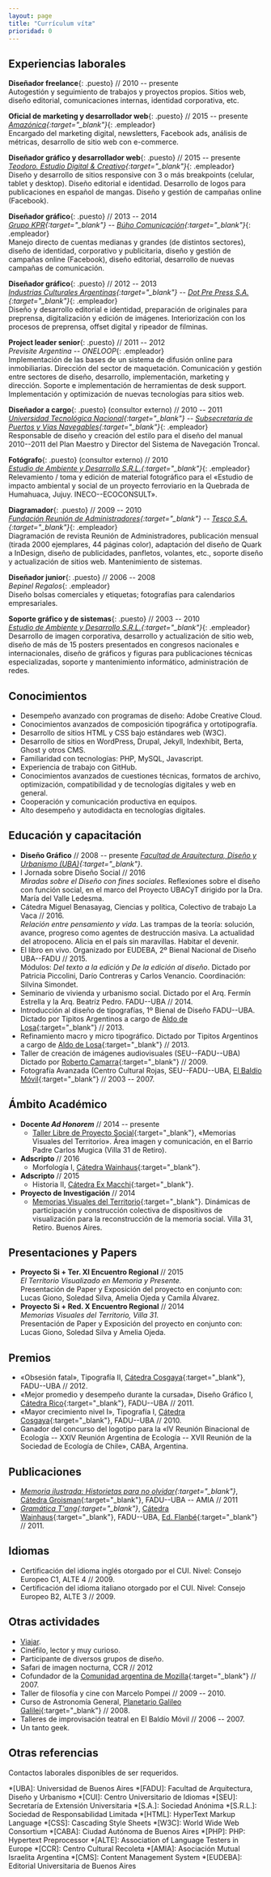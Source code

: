 ```yaml
---
layout: page
title: "Currículum vítæ"
prioridad: 0
---
```


## Experiencias laborales
**Diseñador freelance**{: .puesto} // 2010 -- presente  
Autogestión y seguimiento de trabajos y proyectos propios. Sitios web, diseño editorial, comunicaciones internas, identidad corporativa, etc.  

**Oficial de marketing y desarrollador web**{: .puesto} // 2015 -- presente  
*[Amazónica](http://www.amazonica.com.ar){:target="_blank"}*{: .empleador}  
Encargado del marketing digital, newsletters, Facebook ads, análisis de métricas, desarrollo de sitio web con e-commerce.  

**Diseñador gráfico y desarrollador web**{: .puesto} // 2015 -- presente  
*[Teodoro. Estudio Digital & Creativo](http://mundoteodoro.com){:target="_blank"}*{: .empleador}  
Diseño y desarrollo de sitios responsive con 3 o más breakpoints (celular, tablet y desktop). Diseño editorial e identidad. Desarrollo de logos para publicaciones en español de mangas. Diseño y gestión de campañas online (Facebook).  

**Diseñador gráfico**{: .puesto} // 2013 -- 2014  
*[Grupo KPR](http://www.kpr.com.ar){:target="_blank"} -- [Búho Comunicación](http://www.buhocomunicacion.com.ar){:target="_blank"}*{: .empleador}  
Manejo directo de cuentas medianas y grandes (de distintos sectores), diseño de identidad, corporativo y publicitaria, diseño y gestión de campañas online (Facebook), diseño editorial, desarrollo de nuevas campañas de comunicación.  

**Diseñador gráfico**{: .puesto} // 2012 -- 2013  
*[Industrias Culturales Argentinas](http://www.industriasculturalesargentinas.org){:target="_blank"} -- [Dot Pre Press S.A.](http://dotprepress.com){:target="_blank"}*{: .empleador}  
Diseño y desarrollo editorial e identidad, preparación de originales para preprensa, digitalización y edición de imágenes. Interiorización con los procesos de preprensa, offset digital y ripeador de filminas.  

**Project leader senior**{: .puesto} // 2011 -- 2012  
*Previsite Argentina -- ONELOOP*{: .empleador}  
Implementación de las bases de un sistema de difusión online para inmobiliarias. Dirección del sector de maquetación. Comunicación y gestión entre sectores de diseño, desarrollo, implementación, marketing y dirección. Soporte e implementación de herramientas de desk support. Implementación y optimización de nuevas tecnologías para sitios web.  

**Diseñador a cargo**{: .puesto} (consultor externo) // 2010 -- 2011  
*[Universidad Tecnológica Nacional](http://www.utn.edu.ar){:target="_blank"} -- [Subsecretaría  de Puertos y Vías Navegables](http://www.sspyvn.gov.ar){:target="_blank"}*{: .empleador}  
Responsable de diseño y creación del estilo para el diseño del manual 2010--2011 del Plan Maestro y Director del Sistema de Navegación Troncal.  

**Fotógrafo**{: .puesto} (consultor externo) // 2010  
*[Estudio de Ambiente y Desarrollo S.R.L.](http://estudioayd.com.ar){:target="_blank"}*{: .empleador}  
Relevamiento / toma y edición de material fotográfico para el «Estudio de impacto ambiental y social de un proyecto ferroviario en la Quebrada de Humahuaca, Jujuy. INECO--ECOCONSULT».  

**Diagramador**{: .puesto} // 2009 -- 2010  
*[Fundación Reunión de Administradores](http://www.reunion-adm.com){:target="_blank"} -- [Tesco S.A.](http://www.fra.org.ar/tesco.asp){:target="_blank"}*{: .empleador}  
Diagramación de revista Reunión de Administradores, publicación mensual (tirada 2000 ejemplares, 44 páginas color), adaptación del diseño de Quark a InDesign, diseño de publicidades, panfletos, volantes, etc., soporte diseño y actualización de sitios web. Mantenimiento de sistemas.  

**Diseñador junior**{: .puesto} // 2006 -- 2008  
*Bepinel Regalos*{: .empleador}  
Diseño bolsas comerciales y etiquetas; fotografías para calendarios empresariales.

**Soporte gráfico y de sistemas**{: .puesto} // 2003 -- 2010  
*[Estudio de Ambiente y Desarrollo S.R.L.](http://estudioayd.com.ar){:target="_blank"}*{: .empleador}  
Desarrollo de imagen corporativa, desarrollo y actualización de sitio web, diseño de más de 15 posters presentados en congresos nacionales e internacionales, diseño de gráficos y figuras para publicaciones técnicas especializadas, soporte y mantenimiento informático, administración de redes.  

## Conocimientos
- Desempeño avanzado con programas de diseño: Adobe Creative Cloud.
- Conocimientos avanzados de composición tipográfica y <span title="Conjunto de usos y convenciones particulares con las que se rige la escritura por medio de elementos tipográficos en cada lengua">ortotipografía</span>.
- Desarrollo de sitios HTML y CSS bajo estándares web (W3C).
- Desarrollo de sitios en WordPress, Drupal, Jekyll, Indexhibit, Berta, Ghost y otros CMS.
- Familiaridad con tecnologías: PHP, MySQL, Javascript.
- Experiencia de trabajo con GitHub.
- Conocimientos avanzados de cuestiones técnicas, formatos de archivo, optimización, compatibilidad y de tecnologías digitales y web en general.
- Cooperación y comunicación productiva en equipos.
- Alto desempeño y autodidacta en tecnologías digitales.

## Educación y capacitación
- **Diseño Gráfico** // 2008 -- presente
*[Facultad de Arquitectura, Diseño y Urbanismo (UBA)](http://www.fadu.uba.ar){:target="_blank"}*.
- I Jornada sobre Diseño Social // 2016  
*Miradas sobre el Diseño con fines sociales*. Reflexiones sobre el diseño con función social, en el marco del Proyecto UBACyT dirigido por la Dra. María del Valle Ledesma.
- Cátedra Miguel Benasayag, Ciencias y política, Colectivo de trabajo La Vaca // 2016.  
*Relación entre pensamiento y vida*. Las trampas de la teoría: solución, avance, progreso como agentes de destrucción masiva. La actualidad del atropoceno. Alicia en el país sin maravillas. Habitar el devenir.
- El libro en vivo. Organizado por EUDEBA, 2º Bienal Nacional de Diseño UBA--FADU // 2015.  
Módulos: *Del texto a la edición* y *De la edición al diseño*. Dictado por Patricia Piccolini, Darío Contreras y Carlos Venancio. Coordinación: Silvina Simondet.
- Seminario de vivienda y urbanismo social. Dictado por el Arq. Fermín Estrella y la Arq. Beatríz Pedro. FADU--UBA // 2014.
- Introducción al diseño de tipografías, 1º Bienal de Diseño FADU--UBA. Dictado por Tipitos Argentinos a cargo de [Aldo de Losa](http://www.cdt-uba.org/index.php?option=com_content&view=article&id=150:cv-de-losa&catid=42:cv-profesores&Itemid=75){:target="_blank"} // 2013.
- Refinamiento macro y micro tipográfico. Dictado por Tipitos Argentinos a cargo de [Aldo de Losa](http://www.cdt-uba.org/index.php?option=com_content&view=article&id=150:cv-de-losa&catid=42:cv-profesores&Itemid=75){:target="_blank"} // 2013.
- Taller de creación de imágenes audiovisuales (SEU--FADU--UBA) Dictado por [Roberto Camarra](http://robertocamarra.blogspot.com){:target="_blank"} // 2009.
- Fotografía Avanzada (Centro Cultural Rojas, SEU--FADU--UBA, [El Baldío Móvil](http://www.elbaldiomovil.com.ar){:target="_blank"} // 2003 -- 2007.

## Ámbito Académico
- **Docente *Ad Honorem*** // 2014 -- presente       
	- [Taller Libre de Proyecto Social](http://www.tlps.com.ar){:target="_blank"}, «Memorias Visuales del Territorio». Área imagen y comunicación, en el Barrio Padre Carlos Mugica (Villa 31 de Retiro).
- **Adscripto** // 2016
	- Morfología I, [Cátedra Wainhaus](http://www.morfologiawainhaus.com.ar){:target="_blank"}.
- **Adscripto** // 2015
	- Historia II, [Cátedra Ex Macchi](https://www.facebook.com/CatedraMacchiH2){:target="_blank"}.
- **Proyecto de Investigación** // 2014
	- [Memorias Visuales del Territorio](http://www.fadu.uba.ar/investigacion/proyec_piamyc02){:target="_blank"}. Dinámicas de participación y construcción colectiva de dispositivos de visualización para la reconstrucción de la memoria social. Villa 31, Retiro. Buenos Aires.

## Presentaciones y Papers
- **Proyecto Si + Ter. XI Encuentro Regional** // 2015  
*El Territorio Visualizado en Memoria y Presente.*  
Presentación de Paper y Exposición del proyecto en conjunto con: Lucas Giono, Soledad Silva, Amelia Ojeda y Camila Álvarez.  
- **Proyecto Si + Red. X Encuentro Regional** // 2014  
*Memorias Visuales del Territorio, Villa 31.*  
Presentación de Paper y Exposición del proyecto en conjunto con: Lucas Giono, Soledad Silva y Amelia Ojeda.  

## Premios
- «Obsesión fatal», Tipografía II, [Cátedra Cosgaya](http://www.catedracosgaya.com.ar){:target="_blank"}, FADU--UBA // 2012.
- «Mejor promedio y desempeño durante la cursada», Diseño Gráfico I, [Cátedra Rico](http://www.catedrarico.com.ar){:target="_blank"}, FADU--UBA // 2011.
- «Mayor crecimiento nivel I», Tipografía I, [Cátedra Cosgaya](http://www.catedracosgaya.com.ar){:target="_blank"}, FADU--UBA // 2010.
- Ganador del concurso del logotipo para la «IV Reunión Binacional de Ecología -- XXIV Reunión Argentina de Ecología -- XVII Reunión de la Sociedad de Ecología de Chile», CABA, Argentina.

## Publicaciones
- *[Memoria ilustrada: Historietas para no olvidar](https://issuu.com/ek-cultura/docs/memoria-ilustrada-hoja_por_hoja-baja?e=0){:target="_blank"}*, [Cátedra Groisman](http://www.fadu.uba.ar/sitios/catedras/groisman){:target="_blank"}, FADU--UBA -- AMIA // 2011
- *[Gramática T'ang](http://issuu.com/flanbe/docs/tangram__trailer_issue/1){:target="_blank"}*, [Cátedra Wainhaus](http://www.morfologiawainhaus.com.ar){:target="_blank"}, FADU--UBA, [Ed. Flanbé](http://www.flanbe.com.ar){:target="_blank"} // 2011.

## Idiomas
- Certificación del idioma inglés otorgado por el CUI. Nivel: Consejo Europeo C1, ALTE 4 // 2009.
- Certificación del idioma italiano otorgado por el CUI. Nivel: Consejo Europeo B2, ALTE 3 // 2009.

## Otras actividades
- [Viajar](https://goo.gl/3Jk8tJ).
- Cinéfilo, lector y muy curioso.
- Participante de diversos grupos de diseño.
- Safari de imagen nocturna, CCR // 2012
- Cofundador de la [Comunidad argentina de Mozilla](https://www.facebook.com/mozilla.ar){:target="_blank"} // 2007.
- Taller de filosofía y cine con Marcelo Pompei // 2009 -- 2010.
- Curso de Astronomía General, [Planetario Galileo Galilei](http://www.planetario.gov.ar){:target="_blank"} // 2008.
- Talleres de improvisación teatral en El Baldío Móvil // 2006 -- 2007.
- Un tanto geek.

## Otras referencias
Contactos laborales disponibles de ser requeridos.

*[UBA]: Universidad de Buenos Aires
*[FADU]: Facultad de Arquitectura, Diseño y Urbanismo
*[CUI]: Centro Universitario de Idiomas
*[SEU]: Secretaría de Extensión Universitaria
*[S.A.]: Sociedad Anónima
*[S.R.L.]: Sociedad de Responsabilidad Limitada
*[HTML]: HyperText Markup Language
*[CSS]: Cascading Style Sheets
*[W3C]: World Wide Web Consortium
*[CABA]: Ciudad Autónoma de Buenos Aires
*[PHP]: PHP: Hypertext Preprocessor
*[ALTE]: Association of Language Testers in Europe
*[CCR]: Centro Cultural Recoleta
*[AMIA]: Asociación Mutual Israelita Argentina
*[CMS]: Content Management System
*[EUDEBA]: Editorial Universitaria de Buenos Aires
